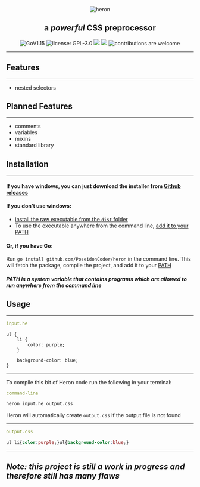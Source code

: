 <div style="text-align: center">
    <img alt='heron' src="https://raw.githubusercontent.com/PoseidonCoder/heron/main/small_logo.png" />

## a *powerful* CSS preprocessor

![GoV1.15](https://img.shields.io/github/go-mod/go-version/PoseidonCoder/heron?style=for-the-badge)
![license: GPL-3.0](https://img.shields.io/github/license/PoseidonCoder/heron?style=for-the-badge)
![](https://img.shields.io/github/commit-activity/m/PoseidonCoder/heron.svg?style=for-the-badge)
![](https://img.shields.io/github/last-commit/PoseidonCoder/heron.svg?style=for-the-badge)
![contributions are welcome](https://img.shields.io/badge/contributions-welcome-orange.svg?style=for-the-badge)
</div>

___


## Features

___

* nested selectors

## Planned Features

___

* comments
* variables
* mixins
* standard library

## Installation

___
#### If you have windows, you can just download the installer from [Github releases](https://github.com/PoseidonCoder/heron/releases)

#### If you don't use windows:
* [install the raw executable from the `dist` folder](https://github.com/PoseidonCoder/heron/tree/main/dist)
* To use the executable anywhere from the command line, [add it to your PATH](https://katiek2.github.io/path-doc/)

#### Or, if you have Go:
Run `go install github.com/PoseidonCoder/heron` in the command line. This will fetch the package, compile the project, and add it to your [PATH](https://katiek2.github.io/path-doc/)

#### _PATH is a system variable that contains programs which are allowed to run anywhere from the command line_

## Usage

___

```yaml
input.he
```
```
ul {
    li {
        color: purple;
    }

    background-color: blue;
}
```

___

To compile this bit of Heron code run the following in your terminal:
```yaml
command-line
```
```bash
heron input.he output.css
```
Heron will automatically create `output.css` if the output file is not found

___

```yaml
output.css
```
```css
ul li{color:purple;}ul{background-color:blue;}
```
___

## *Note: this project is still a work in progress and therefore still has many flaws*
